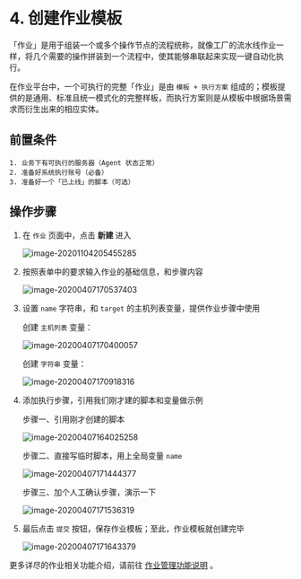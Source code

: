 # 4. 创建作业模板

「作业」是用于组装一个或多个操作节点的流程统称，就像工厂的流水线作业一样，将几个需要的操作拼装到一个流程中，使其能够串联起来实现一键自动化执行。

在作业平台中，一个可执行的完整「作业」是由 `模板 + 执行方案` 组成的；模板提供的是通用、标准且统一模式化的完整样板，而执行方案则是从模板中根据场景需求而衍生出来的相应实体。

## 前置条件

```text
1. 业务下有可执行的服务器（Agent 状态正常）
2. 准备好系统执行账号（必备）
3. 准备好一个「已上线」的脚本（可选）
```

## 操作步骤

1. 在 `作业` 页面中，点击 **新建** 进入

   ![image-20201104205455285](media/image-20201104205455285.png)

2. 按照表单中的要求输入作业的基础信息，和步骤内容

   ![image-20200407170537403](media/image-20200407170537403.png)

3. 设置 `name` 字符串，和 `target` 的主机列表变量，提供作业步骤中使用

   创建 `主机列表` 变量：

   ![image-20200407170400057](media/image-20200407170400057.png)

   创建 `字符串` 变量：

   ![image-20200407170918316](media/image-20200407170918316.png)

4. 添加执行步骤，引用我们刚才建的脚本和变量做示例

   步骤一、引用刚才创建的脚本

   ![image-20200407164025258](media/image-20200407164025258.png)

   步骤二、直接写临时脚本，用上全局变量 `name`

   ![image-20200407171444377](media/image-20200407171444377.png)

   步骤三、加个人工确认步骤，演示一下

   ![image-20200407171536319](media/image-20200407171536319.png)

5. 最后点击 `提交` 按钮，保存作业模板；至此，作业模板就创建完毕

   ![image-20200407171643379](media/image-20200407171643379.png)

更多详尽的作业相关功能介绍，请前往 [作业管理功能说明](../Features/Jobs.md) 。